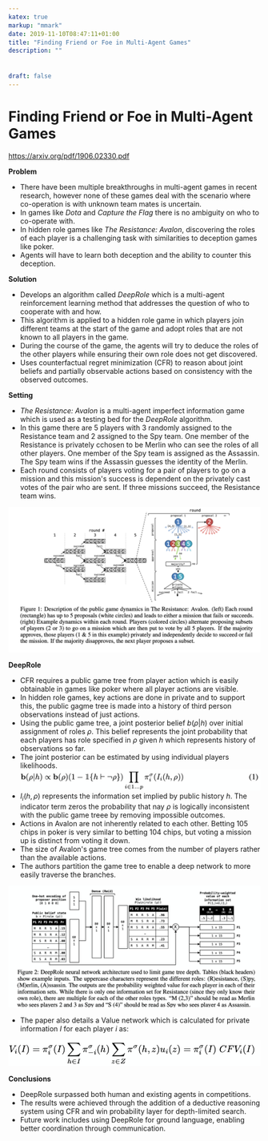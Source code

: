 ```yaml
---
katex: true
markup: "mmark"
date: 2019-11-10T08:47:11+01:00
title: "Finding Friend or Foe in Multi-Agent Games"
description: "" 


draft: false
---
```


# Finding Friend or Foe in Multi-Agent Games

https://arxiv.org/pdf/1906.02330.pdf

**Problem**

* There have been multiple breakthroughs in multi-agent games in recent research, however none of these games deal with the scenario where co-operation is with unknown team mates is uncertain. 
* In games like *Dota* and *Capture the Flag* there is no ambiguity on who to co-operate with.
* In hidden role games like *The Resistance: Avalon*, discovering the roles of each player is a challenging task with similarities to deception games like poker. 
* Agents will have to learn both deception and the ability to counter this deception.


**Solution**

* Develops an algorithm called *DeepRole* which is a multi-agent reinforcement learning method that addresses the question of who to cooperate with and how. 
* This algorithm is applied to a hidden role game in which players join different teams at the start of the game and adopt roles that are not known to all players in the game.
* During the course of the game, the agents will try to deduce the roles of the other players while ensuring their own role does not get discovered.
* Uses counterfactual regret minimization (CFR) to reason about joint beliefs and partially observable actions based on consistency with the observed outcomes. 


**Setting**


* *The Resistance: Avalon* is a multi-agent imperfect information game which is used as a testing bed for the *DeepRole* algorithm.
* In this game there are 5 players with 3 randomly assigned to the Resistance team and 2 assigned to the Spy team. One member of the Resistance is privately cchosen to be Merlin who can see the roles of all other players. One member of the Spy team is assigned as the Assassin. The Spy team wins if the Assassin guesses the identity of the Merlin.
* Each round consists of players voting for a pair of players to go on a mission and this mission's success is dependent on the privately cast votes of the pair who are sent. If three missions succeed, the Resistance team wins.

![6d2f113f.png](/attachments/dbb66ae7.png)

**DeepRole**

* CFR requires a public game tree from player action which is easily obtainable in games like poker where all player actions are visible.
* In hidden role games, key actions are done in private and to support this, the public gagme tree is made into a history of third person observations instead of just actions.
* Using the public game tree, a joint posterior belief $b(\rho|h)$ over initial assignment of roles $\rho$. This belief represents the joint probability that each players has role specified in $\rho$ given $h$ which represents history of observations so far. 
* The joint posterior can be estimated by using individual players likelihoods.
![Screenshot 2019-11-12 at 00.33.55.png](/attachments/eb738e35.png)
* $I_i(h,\rho)$ represents the information set implied by public history $h$. The indicator term zeros the probability that nay $\rho$ is logically inconsistent with the public game treee by removing impossible outcomes.
* Actions in Avalon are not inherently related to each other. Betting 105 chips in poker is very similar to betting 104 chips, but voting a mission up is distinct from voting it down.
* The size of Avalon's game tree comes from the number of players rather than the available actions.
* The authors partition the game tree to enable a deep network to more easily traverse the branches.

![Screenshot 2019-11-12 at 00.41.15.png](/attachments/a3519019.png)
* The paper also details a Value network which is calculated for private information $I$ for each player $i$ as: 

![Screenshot 2019-11-12 at 00.41.09.png](/attachments/f3f19d76.png)

**Conclusions**

* DeepRole surpassed both human and existing agents in competitions.
* The results were achieved through the addition of a deductive reasoning system using CFR and win probability layer for depth-limited search.
* Future work includes using DeepRole for ground language, enabling better coordination through communication. 

